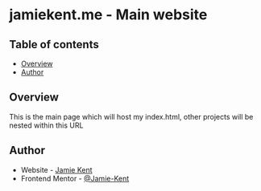 # jamiekent.me - Main website

## Table of contents

- [Overview](#overview)
- [Author](#author)


## Overview

This is the main page which will host my index.html, other projects will be nested within this URL


## Author

- Website - [Jamie Kent](https://www.jamiekent.me)
- Frontend Mentor - [@Jamie-Kent](https://www.frontendmentor.io/profile/Jamie-Kent)
